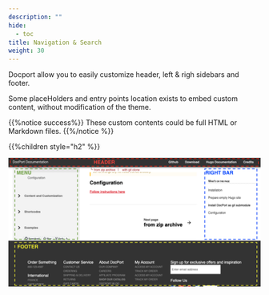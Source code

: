 ```yaml
---
description: ""
hide:
  - toc
title: Navigation & Search
weight: 30
---
```


Docport allow you to easily customize header, left & righ sidebars and footer.

Some placeHolders and entry points location exists to embed custom content, without modification of the theme.

{{%notice success%}}
These custom contents could be full HTML or Markdown files.
{{%/notice %}}

{{%children style="h2" %}}

![footer](screenshot.png?classes=border,shadow)
